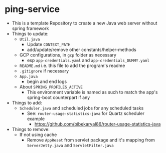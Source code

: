 # ping-service

* This is a template Repository to create a new Java web server without spring framework
* Things to update:
  * `Util.java`
    * Update `CONTEXT_PATH`
    * add/update/remove other constants/helper-methods
  * GCP configurations, in `gcp` folder as necessary
    * esp `app-credentials.yaml` and `app-credentials_DUMMY.yaml`
  * `README.md` i.e. this file to add the program's readme
  * `.gitignore` if necessary
  * `App.java`
    * begin and end logs
  * About `SPRING_PROFILES_ACTIVE` 
    * This environment variable is named as such to match the app's spring-boot counterpart if any
* Things to add:
  * `Scheduler.java` and scheduled jobs for any scheduled tasks
    * See: `router-usage-statistics-java` for Quartz scheduler example
      * https://github.com/bibekaryal86/router-usage-statistics-java
* Things to remove:
  * If not using cache
    * Remove `AppReset` from servlet package and it's mapping from `ServerJetty.java` and `ServletFilter.java`
